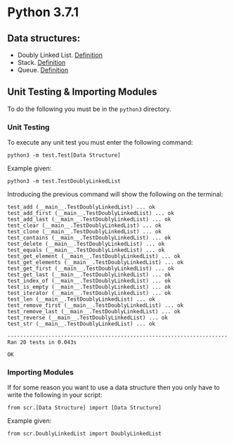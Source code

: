 # Python 3.7.1
## Data structures:
* Doubly Linked List. [Definition](https://en.wikipedia.org/wiki/Doubly_linked_list)
* Stack. [Definition](https://en.wikipedia.org/wiki/Stack_(abstract_data_type))
* Queue. [Definition](https://en.wikipedia.org/wiki/Queue_(abstract_data_type))

## Unit Testing & Importing Modules
To do the following you must be in the ```python3``` directory.

### Unit Testing
To execute any unit test you must enter the following command:
```
python3 -m test.Test[Data Structure]
```

Example given:
```
python3 -m test.TestDoublyLinkedList
```
Introducing the previous command will show the following on the terminal:
```
test_add (__main__.TestDoublyLinkedList) ... ok
test_add_first (__main__.TestDoublyLinkedList) ... ok
test_add_last (__main__.TestDoublyLinkedList) ... ok
test_clear (__main__.TestDoublyLinkedList) ... ok
test_clone (__main__.TestDoublyLinkedList) ... ok
test_contains (__main__.TestDoublyLinkedList) ... ok
test_delete (__main__.TestDoublyLinkedList) ... ok
test_equals (__main__.TestDoublyLinkedList) ... ok
test_get_element (__main__.TestDoublyLinkedList) ... ok
test_get_elements (__main__.TestDoublyLinkedList) ... ok
test_get_first (__main__.TestDoublyLinkedList) ... ok
test_get_last (__main__.TestDoublyLinkedList) ... ok
test_index_of (__main__.TestDoublyLinkedList) ... ok
test_is_empty (__main__.TestDoublyLinkedList) ... ok
test_iterator (__main__.TestDoublyLinkedList) ... ok
test_len (__main__.TestDoublyLinkedList) ... ok
test_remove_first (__main__.TestDoublyLinkedList) ... ok
test_remove_last (__main__.TestDoublyLinkedList) ... ok
test_reverse (__main__.TestDoublyLinkedList) ... ok
test_str (__main__.TestDoublyLinkedList) ... ok

----------------------------------------------------------------------
Ran 20 tests in 0.043s

OK
```

### Importing Modules
If for some reason you want to use a data structure then you only have to write the following in your script:
```
from scr.[Data Structure] import [Data Structure]
```

Example given:
```
from scr.DoublyLinkedList import DoublyLinkedList
```